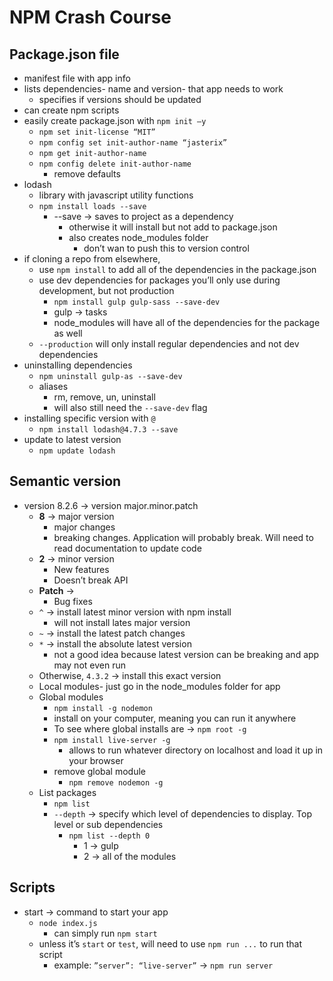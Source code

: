 # NPM Crash Course
## Package.json file
- manifest file with app info
- lists dependencies- name and version- that app needs to work
	- specifies if versions should be updated
- can create npm scripts
- easily create package.json with `npm init —y`
	- `npm set init-license “MIT”`
	- `npm config set init-author-name “jasterix”`
	- `npm get init-author-name `
	- `npm config delete init-author-name`
		- remove defaults
- lodash
	- library with javascript utility functions
	- `npm install loads --save`
		- --save -> saves to project as a dependency
			- otherwise it will install but not add to package.json
			- also creates node_modules folder
				- don’t wan to push this to version control
- if cloning a repo from elsewhere,
	- use `npm install` to add all of the dependencies in the package.json
	- use dev dependencies for packages you’ll only use during development, but not production
		- `npm install gulp gulp-sass --save-dev`
		- gulp -> tasks
		- node_modules will have all of the dependencies for the package as well
	- `--production` will only install regular dependencies and not dev dependencies
- uninstalling dependencies
	- `npm uninstall gulp-as --save-dev`
	- aliases
		- rm, remove, un, uninstall
		- will also still need the `--save-dev` flag
- installing specific version with `@`
	- `npm install lodash@4.7.3 --save`
- update to latest version
	- `npm update lodash`

## Semantic version
- version 8.2.6 -> version major.minor.patch
	- **8** -> major version
		- major changes
		- breaking changes. Application will probably break. Will need to read documentation to update code
	- **2** -> minor version
		- New features
		- Doesn’t break API
	- **Patch** ->
		- Bug fixes
	- `^` -> install latest minor version with npm install
		- will not install lates major version
	- `~` -> install the latest patch changes
	- `*` -> install the absolute latest version
		- not a good idea because latest version can be breaking and app may not even run
	- Otherwise, `4.3.2` -> install this exact version
	- Local modules- just go in the node_modules folder for app
	-  Global modules
		- `npm install -g nodemon`
		- install on your computer, meaning you can run it anywhere
		- To see where global installs are -> `npm root -g`
		- `npm install live-server -g`
			- allows to run whatever directory on localhost and load it up in your browser
		- remove global module
			- `npm remove nodemon -g`
	- List packages
		- `npm list`
		- `--depth` -> specify which level of dependencies to display. Top level or sub dependencies
			- `npm list --depth 0` 
				- 1 -> gulp
				- 2 -> all of the modules
## Scripts
- start -> command to start your app
	- `node index.js`
		- can simply run `npm start`
	- unless it’s `start` or `test`, will need to use `npm run ...` to run that script
		- example: `”server”: “live-server”` -> `npm run server`
